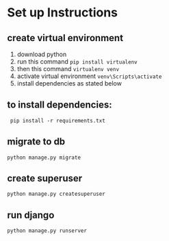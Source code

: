 # Set up Instructions

## create virtual environment
1. download python
2. run this command `pip install virtualenv`
3. then this command `virtualenv venv`
4. activate virtual environment `venv\Scripts\activate`
5. install dependencies as stated below

## to install dependencies:
` pip install -r requirements.txt`


## migrate to db
`python manage.py migrate`

## create superuser
`python manage.py createsuperuser`

## run django
`python manage.py runserver`